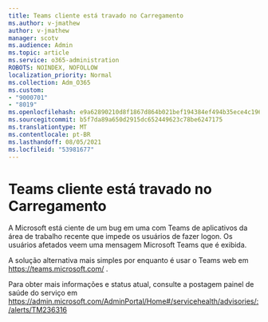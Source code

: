 ```yaml
---
title: Teams cliente está travado no Carregamento
ms.author: v-jmathew
author: v-jmathew
manager: scotv
ms.audience: Admin
ms.topic: article
ms.service: o365-administration
ROBOTS: NOINDEX, NOFOLLOW
localization_priority: Normal
ms.collection: Adm_O365
ms.custom:
- "9000701"
- "8019"
ms.openlocfilehash: e9a62890210d8f1867d864b021bef194384ef494b35ece4c1962e4f33ac53272
ms.sourcegitcommit: b5f7da89a650d2915dc652449623c78be6247175
ms.translationtype: MT
ms.contentlocale: pt-BR
ms.lasthandoff: 08/05/2021
ms.locfileid: "53981677"
---
```

# <a name="teams-client-is-stuck-on-loading"></a>Teams cliente está travado no Carregamento

A Microsoft está ciente de um bug em uma com Teams de aplicativos da área de trabalho recente que impede os usuários de fazer logon. Os usuários afetados veem uma mensagem Microsoft Teams que é exibida.

A solução alternativa mais simples por enquanto é usar o Teams web em <https://teams.microsoft.com/> .

Para obter mais informações e status atual, consulte a postagem painel de saúde do serviço em <https://admin.microsoft.com/AdminPortal/Home#/servicehealth/advisories/:/alerts/TM236316>

